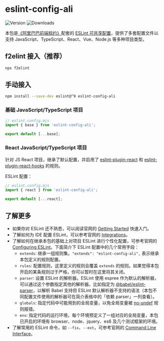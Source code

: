 # eslint-config-ali

![Version](https://img.shields.io/npm/v/eslint-config-ali)
![Downloads](https://img.shields.io/npm/dw/eslint-config-ali)

本包是[《阿里巴巴前端规约》](https://github.com/alibaba/f2e-spec)配套的 [ESLint 可共享配置](http://eslint.org/docs/developer-guide/shareable-configs.html)，提供了多套配置文件以支持 JavaScript、TypeScript、React、Vue、Node.js 等多种项目类型。

## f2elint 接入（推荐）

```bash
npx f2elint
```

## 手动接入

```bash
npm install --save-dev eslint@^9 eslint-config-ali
```

### 基础 JavaScript/TypeScript 项目

```js
// eslint.config.mjs
import { base } from 'eslint-config-ali';

export default [...base];
```

### React JavaScript/TypeScript 项目

针对 JS React 项目，继承了默认配置，并启用了 [eslint-plugin-react](https://www.npmjs.com/package/eslint-plugin-react) 和 [eslint-plugin-react-hooks](https://www.npmjs.com/package/eslint-plugin-react-hooks) 的规则。

ESLint 配置：

```js
// eslint.config.mjs
import { react } from 'eslint-config-ali';

export default [...react];
```

## 了解更多

- 如果你对 ESLint 还不熟悉，可以阅读官网的 [Getting Started](https://eslint.org/docs/user-guide/getting-started) 快速入门。
- 了解如何为 IDE 配置 ESLint，可以参考官网的 [Integrations](http://eslint.org/docs/user-guide/integrations)。
- 了解如何在继承本包的基础上对项目 ESLint 进行个性化配置，可参考官网的 [Configuring ESLint](https://eslint.org/docs/user-guide/configuring)。下面简介下 ESLint 配置中的几个常用字段：
  - `extends`: 继承一组规则集。`"extends": "eslint-config-ali",` 表示继承本包定义的规则配置。
  - `rules`: 配置规则，这里定义的规则会覆盖 `extends` 的规则。如果觉得本包开启的某条规则过于严格，你可以暂时在这里将其关闭。
  - `parser`: 设置 ESLint 的解析器。ESLint 使用 espree 作为默认的解析器，可以通过这个参数指定其他的解析器。比如指定为 [@babel/eslint-parser](https://npmjs.com/package/@babel/eslint-parser)，以解析 Babel 支持但 ESLint 默认解析器不支持的语法（本包不同配置文件使用的解析器可在简介表格中的「依赖 parser」一列查看）。
  - `globals`: 指定代码中可能用到的全局变量，以免全局变量被 [no-undef](http://eslint.org/docs/rules/no-undef) 规则报错。
  - `env`: 指定代码的运行环境，每个环境预定义了一组对应的全局变量，本包已开启的环境有 browser、node、jquery、es6 及几个测试框架的环境。
- 了解常用的 ESLint 命令，如 `--fix`、`--ext`，可参考官网的 [Command Line Interface](http://eslint.org/docs/user-guide/command-line-interface)。

